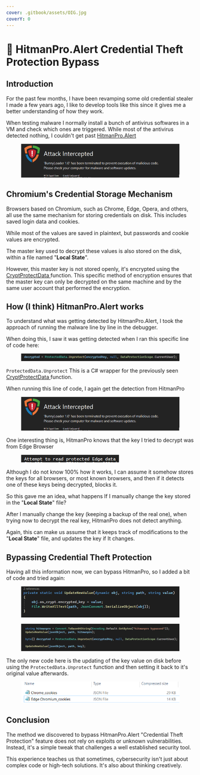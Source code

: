 ```yaml
---
cover: .gitbook/assets/OIG.jpg
coverY: 0
---
```


# 🤖 HitmanPro.Alert Credential Theft Protection Bypass

## Introduction

For the past few months, I have been revamping some old credential stealer I made a few years ago, I like to develop tools like this since it gives me a better understanding of how they work.

When testing malware I normally install a bunch of antivirus softwares in a VM and check which ones are triggered. While most of the antivirus detected nothing, I couldn't get past [HitmanPro.Alert](https://www.hitmanpro.com/)

<figure><img src=".gitbook/assets/image.png" alt=""><figcaption></figcaption></figure>

## Chromium's Credential Storage Mechanism

Browsers based on Chromium, such as Chrome, Edge, Opera, and others, all use the same mechanism for storing credentials on disk. This includes saved login data and cookies.&#x20;

While most of the values are saved in plaintext, but passwords and cookie values are encrypted.&#x20;

The master key used to decrypt these values is also stored on the disk, within a file named "**Local State**".&#x20;

However, this master key is not stored openly, it's encrypted using the [CryptProtectData ](https://learn.microsoft.com/en-us/windows/win32/api/dpapi/nf-dpapi-cryptprotectdata)function. This specific method of encryption ensures that the master key can only be decrypted on the same machine and by the same user account that performed the encryption.



## How (I think) HitmanPro.Alert works

To understand what was getting detected by HitmanPro.Alert, I took the approach of running the malware line by line in the debugger.&#x20;

When doing this, I saw it was getting detected when I ran this specific line of code here:

<figure><img src=".gitbook/assets/protectdata.unprotect.png" alt=""><figcaption></figcaption></figure>

`ProtectedData.Unprotect` This is a C# wrapper for the previously seen [CryptProtectData ](https://learn.microsoft.com/en-us/windows/win32/api/dpapi/nf-dpapi-cryptprotectdata)function.

When running this line of code, I again get the detection from HitmanPro

<figure><img src=".gitbook/assets/image (1).png" alt=""><figcaption></figcaption></figure>

One interesting thing is, HitmanPro knows that the key I tried to decrypt was from Edge Browser

<div align="left">

<figure><img src=".gitbook/assets/image (2).png" alt=""><figcaption></figcaption></figure>

</div>

Although I do not know 100% how it works, I can assume it somehow stores the keys for all browsers, or most known browsers, and then if it detects one of these keys being decrypted, blocks it.&#x20;

So this gave me an idea, what happens If I manually change the key stored in the "**Local State**" file?

After I manually change the key (keeping a backup of the real one), when trying now to decrypt the real key, HitmanPro does not detect anything.&#x20;

Again, this can make us assume that it keeps track of modifications to the "**Local State**" file, and updates the key if It changes.



## Bypassing Credential Theft Protection

Having all this information now, we can bypass HitmanPro, so I added a bit of code and tried again:

<figure><img src=".gitbook/assets/Capture.PNG" alt=""><figcaption></figcaption></figure>

<figure><img src=".gitbook/assets/Capture2.PNG" alt=""><figcaption></figcaption></figure>

The only new code here is the updating of the key value on disk before using the `ProtectedData.Unprotect` function and then setting it back to it's original value afterwards.

<figure><img src=".gitbook/assets/Capture3.PNG" alt=""><figcaption></figcaption></figure>

## Conclusion

The method we discovered to bypass HitmanPro.Alert "Credential Theft Protection" feature does not rely on exploits or unknown vulnerabilities. Instead, it's a simple tweak that challenges a well established security tool.

This experience teaches us that sometimes, cybersecurity isn't just about complex code or high-tech solutions. It's also about thinking creatively.
